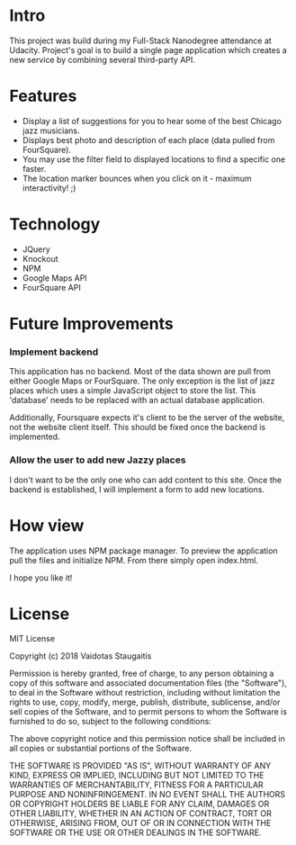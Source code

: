 # Intro

This project was build during my Full-Stack Nanodegree attendance at Udacity. Project's goal is to build a single page application which creates a new service by combining several third-party API.

# Features

* Display a list of suggestions for you to hear some of the best Chicago jazz musicians.
* Displays best photo and description of each place (data pulled from FourSquare).
* You may use the filter field to displayed locations to find a specific one faster.
* The location marker bounces when you click on it - maximum interactivity! ;)

# Technology

* JQuery
* Knockout
* NPM
* Google Maps API
* FourSquare API

# Future Improvements

### Implement backend

This application has no backend. Most of the data shown are pull from either Google Maps or FourSquare. The only exception is the list of jazz places which uses a simple JavaScript object to store the list. This 'database' needs to be replaced with an actual database application.

Additionally, Foursquare expects it's client to be the server of the website, not the website client itself. This should be fixed once the backend is implemented.

### Allow the user to add new Jazzy places

I don't want to be the only one who can add content to this site. Once the backend is established, I will implement a form to add new locations.

# How view

The application uses NPM package manager. To preview the application pull the files and initialize NPM. From there simply open index.html.

I hope you like it!

# License

MIT License

Copyright (c) 2018 Vaidotas Staugaitis

Permission is hereby granted, free of charge, to any person obtaining a copy
of this software and associated documentation files (the "Software"), to deal
in the Software without restriction, including without limitation the rights
to use, copy, modify, merge, publish, distribute, sublicense, and/or sell
copies of the Software, and to permit persons to whom the Software is
furnished to do so, subject to the following conditions:

The above copyright notice and this permission notice shall be included in all
copies or substantial portions of the Software.

THE SOFTWARE IS PROVIDED "AS IS", WITHOUT WARRANTY OF ANY KIND, EXPRESS OR
IMPLIED, INCLUDING BUT NOT LIMITED TO THE WARRANTIES OF MERCHANTABILITY,
FITNESS FOR A PARTICULAR PURPOSE AND NONINFRINGEMENT. IN NO EVENT SHALL THE
AUTHORS OR COPYRIGHT HOLDERS BE LIABLE FOR ANY CLAIM, DAMAGES OR OTHER
LIABILITY, WHETHER IN AN ACTION OF CONTRACT, TORT OR OTHERWISE, ARISING FROM,
OUT OF OR IN CONNECTION WITH THE SOFTWARE OR THE USE OR OTHER DEALINGS IN THE
SOFTWARE.

